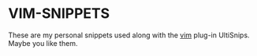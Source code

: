 # VIM-SNIPPETS #

These are my personal snippets used along with the [vim](http://vim.org) plug-in UltiSnips.
Maybe you like them.
